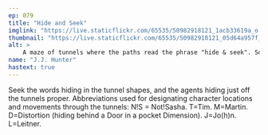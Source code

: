 ```yaml
---
ep: 079
title: "Hide and Seek"
imglink: "https://live.staticflickr.com/65535/50982918121_1acb33619a_o.jpg"
thumbnail: "https://live.staticflickr.com/65535/50982918121_05d64a957f_q.jpg"
alt: >
    A maze of tunnels where the paths read the phrase "hide & seek". Some paths contain letters representing the characters of Not!Sasha, Tim and Martin, Distortion, Jon, and Leitner.
name: "J.J. Hunter"
hastext: true
---
```

Seek the words hiding in the tunnel shapes, and the agents hiding just off the tunnels proper. Abbreviations used for designating character locations and movements through the tunnels: N!S = Not!Sasha. T=Tim. M=Martin. D=Distortion (hiding behind a Door in a pocket Dimension). J=Jo(h)n. L=Leitner.